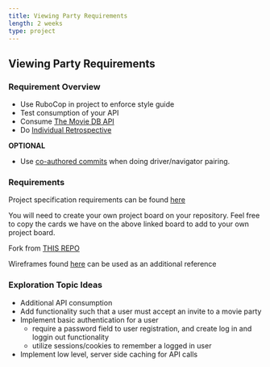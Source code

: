 ```yaml
---
title: Viewing Party Requirements
length: 2 weeks
type: project
---
```



## Viewing Party Requirements

### Requirement Overview
- Use RuboCop in project to enforce style guide
- Test consumption of your API
- Consume [The Movie DB API](https://developers.themoviedb.org/3/getting-started/introduction)
- Do [Individual Retrospective](https://github.com/jamisonordway/individual_retrospective/blob/main/module_3/viewing_party.md)

**OPTIONAL**
- Use [co-authored commits](https://gist.github.com/iandouglas/6ff9428ca9e349118095ce7ed4a655bf) when doing driver/navigator pairing.


### Requirements
Project specification requirements can be found [here](https://github.com/turingschool-examples/viewing_party_lite/projects/1)

You will need to create your own project board on your repository. Feel free to copy the cards we have on the above linked board to add to your own project board. 

Fork from [THIS REPO](https://github.com/turingschool-examples/viewing_party_lite_7)

Wireframes found [here](./wireframes) can be used as an additional reference


### Exploration Topic Ideas

- Additional API consumption
- Add functionality such that a user must accept an invite to a movie party
- Implement basic authentication for a user 
    * require a password field to user registration, and create log in and loggin out functionality 
    * utilize sessions/cookies to remember a logged in user
- Implement low level, server side caching for API calls

